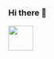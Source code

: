### Hi there 👋

<a href="https://www.instagram.com/thepiyushmalhotra/">
  <img height="50" src="https://www.vectorlogo.zone/logos/instagram/instagram-icon.svg"/>
</a>


<!--
**saidiarad/saidiarad** is a ✨ _special_ ✨ repository because its `README.md` (this file) appears on your GitHub profile.

Here are some ideas to get you started:

- 🔭 I’m currently working on ...
- 🌱 I’m currently learning ...
- 👯 I’m looking to collaborate on ...
- 🤔 I’m looking for help with ...
- 💬 Ask me about ...
- 📫 How to reach me: ...
- 😄 Pronouns: ...
- ⚡ Fun fact: ...
-->
